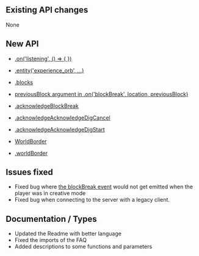 ## Existing API changes
None

## New API
* [<Server>.on('listening', () => { })](https://oscarnow.github.io/minecraft-server/1.4.0/classes/Server#on)
* [<Client>.entity('experience_orb', ...)](https://oscarnow.github.io/minecraft-server/1.4.0/classes/Client#entity.entity-2)
* [<Client>.blocks](https://oscarnow.github.io/minecraft-server/1.4.0/classes/Client#blocks)
* [previousBlock argument in <Client>.on('blockBreak', location, previousBlock)](https://oscarnow.github.io/minecraft-server/1.4.0/classes/Client#on)

* [<Client>.acknowledgeBlockBreak](https://oscarnow.github.io/minecraft-server/1.4.0/classes/Client#acknowledgeBlockBreak)
* [<Client>.acknowledgeAcknowledgeDigCancel](https://oscarnow.github.io/minecraft-server/1.4.0/classes/Client#acknowledgeDigCancel)
* [<Client>.acknowledgeAcknowledgeDigStart](https://oscarnow.github.io/minecraft-server/1.4.0/classes/Client#acknowledgeDigStart)

* [WorldBorder](https://oscarnow.github.io/minecraft-server/1.4.0/classes/WorldBorder)
* [<Client>.worldBorder](https://oscarnow.github.io/minecraft-server/1.4.0/classes/Client#worldBorder)

## Issues fixed
* Fixed bug where [the blockBreak event](https://oscarnow.github.io/minecraft-server/1.4.0/classes/Client#on) would not get emitted when the player was in creative mode
* Fixed bug when connecting to the server with a legacy client.

## Documentation / Types
* Updated the Readme with better language
* Fixed the imports of the FAQ
* Added descriptions to some functions and parameters
